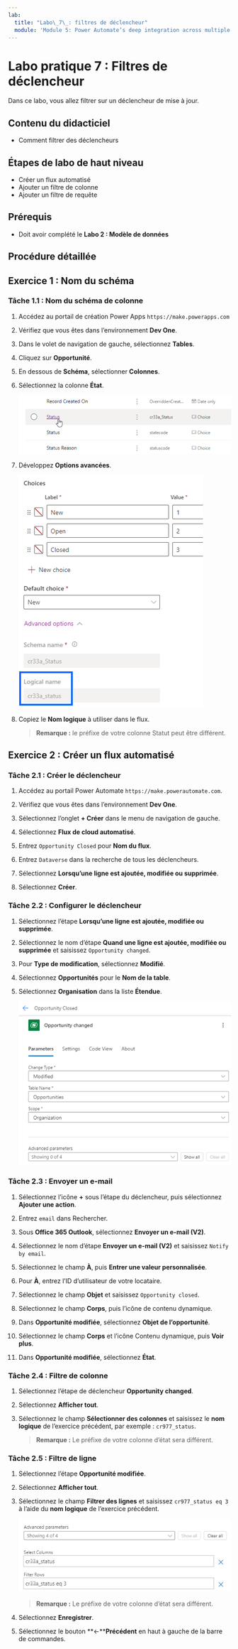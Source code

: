 ```yaml
---
lab:
  title: "Labo\_7\_: filtres de déclencheur"
  module: 'Module 5: Power Automate’s deep integration across multiple data sources'
---
```


# Labo pratique 7 : Filtres de déclencheur

Dans ce labo, vous allez filtrer sur un déclencheur de mise à jour.

## Contenu du didacticiel

- Comment filtrer des déclencheurs

## Étapes de labo de haut niveau

- Créer un flux automatisé
- Ajouter un filtre de colonne
- Ajouter un filtre de requête

## Prérequis

- Doit avoir complété le **Labo 2 : Modèle de données**

## Procédure détaillée

## Exercice 1 : Nom du schéma

### Tâche 1.1 : Nom du schéma de colonne

1. Accédez au portail de création Power Apps `https://make.powerapps.com`

1. Vérifiez que vous êtes dans l’environnement **Dev One**.

1. Dans le volet de navigation de gauche, sélectionnez **Tables**.

1. Cliquez sur **Opportunité**.

1. En dessous de **Schéma**, sélectionner **Colonnes**.

1. Sélectionnez la colonne **État**.

    ![Capture d’écran des colonnes d’état.](../media/opportunity-status-column.png)

1. Développez **Options avancées**.

    ![Capture d’écran du nom du schéma de colonne.](../media/column-schema-name.png)

1. Copiez le **Nom logique** à utiliser dans le flux.

   > **Remarque :** le préfixe de votre colonne Statut peut être différent.


## Exercice 2 : Créer un flux automatisé

### Tâche 2.1 : Créer le déclencheur

1. Accédez au portail Power Automate `https://make.powerautomate.com`.

1. Vérifiez que vous êtes dans l’environnement **Dev One**.

1. Sélectionnez l’onglet **+ Créer** dans le menu de navigation de gauche.

1. Sélectionnez **Flux de cloud automatisé**.

1. Entrez `Opportunity Closed` pour **Nom du flux**.

1. Entrez `Dataverse` dans la recherche de tous les déclencheurs.

1. Sélectionnez **Lorsqu’une ligne est ajoutée, modifiée ou supprimée**.

1. Sélectionnez **Créer**.


### Tâche 2.2 : Configurer le déclencheur

1. Sélectionnez l’étape **Lorsqu’une ligne est ajoutée, modifiée ou supprimée**.

1. Sélectionnez le nom d’étape **Quand une ligne est ajoutée, modifiée ou supprimée** et saisissez `Opportunity changed`.

1. Pour **Type de modification**, sélectionnez **Modifié**.

1. Sélectionnez **Opportunités** pour le **Nom de la table**.

1. Sélectionnez **Organisation** dans la liste **Étendue**.

    ![Capture d’écran du déclencheur de ligne de mise à jour.](../media/update-trigger.png)


### Tâche 2.3 : Envoyer un e-mail

1. Sélectionnez l’icône **+** sous l’étape du déclencheur, puis sélectionnez **Ajouter une action**.

1. Entrez `email` dans Rechercher.

1. Sous **Office 365 Outlook**, sélectionnez **Envoyer un e-mail (V2)**.

1. Sélectionnez le nom d’étape **Envoyer un e-mail (V2)** et saisissez `Notify by email`.

1. Sélectionnez le champ **À**, puis **Entrer une valeur personnalisée**.

1. Pour **À**, entrez l’ID d’utilisateur de votre locataire.

1. Sélectionnez le champ **Objet** et saisissez `Opportunity closed`.

1. Sélectionnez le champ **Corps**, puis l’icône de contenu dynamique.

1. Dans **Opportunité modifiée**, sélectionnez **Objet de l’opportunité**.

1. Sélectionnez le champ **Corps** et l’icône Contenu dynamique, puis **Voir plus**.

1. Dans **Opportunité modifiée**, sélectionnez **État**.


### Tâche 2.4 : Filtre de colonne

1. Sélectionnez l’étape de déclencheur **Opportunity changed**.

1. Sélectionnez **Afficher tout**.

1. Sélectionnez le champ **Sélectionner des colonnes** et saisissez le **nom logique** de l’exercice précédent, par exemple : `cr977_status`.

   > **Remarque :** Le préfixe de votre colonne d’état sera différent.


### Tâche 2.5 : Filtre de ligne

1. Sélectionnez l’étape **Opportunité modifiée**.

1. Sélectionnez **Afficher tout**.

1. Sélectionnez le champ **Filtrer des lignes** et saisissez `cr977_status eq 3` à l’aide du **nom logique** de l’exercice précédent.

    ![Capture d’écran du filtre de déclencheur.](../media/trigger-filter.png)

    > **Remarque :** Le préfixe de votre colonne d’état sera différent.

1. Sélectionnez **Enregistrer**.

1. Sélectionnez le bouton **<-****Précédent** en haut à gauche de la barre de commandes.

